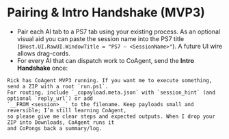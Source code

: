 # Pairing & Intro Handshake (MVP3)

- Pair each AI tab to a PS7 tab using your existing process. As an optional visual aid you can paste the session name
  into the PS7 title (`$Host.UI.RawUI.WindowTitle = "PS7 — <SessionName>"`). A future UI wire allows drag-cords.
- For every AI that can dispatch work to CoAgent, send the **Intro Handshake** once:

```
Rick has CoAgent MVP3 running. If you want me to execute something, send a ZIP with a root `run.ps1`.
For routing, include `_copayload.meta.json` with `session_hint` (and optional `reply_url`) or add
`__FROM_<session>__` to the filename. Keep payloads small and reversible; I’m still learning CoAgent,
so please give me clear steps and expected outputs. When I drop your ZIP into Downloads, CoAgent runs it
and CoPongs back a summary/log.
```
